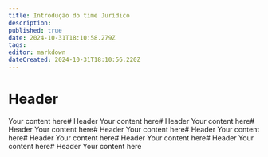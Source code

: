 ```yaml
---
title: Introdução do time Jurídico
description: 
published: true
date: 2024-10-31T18:10:58.279Z
tags: 
editor: markdown
dateCreated: 2024-10-31T18:10:56.220Z
---
```


# Header
Your content here# Header
Your content here# Header
Your content here# Header
Your content here# Header
Your content here# Header
Your content here# Header
Your content here# Header
Your content here# Header
Your content here# Header
Your content here